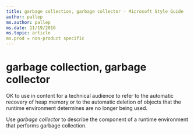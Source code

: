 ```yaml
---
title: garbage collection, garbage collector - Microsoft Style Guide
author: pallep
ms.author: pallep
ms.date: 11/19/2016
ms.topic: article
ms.prod = non-product specific
---
```


# garbage collection, garbage collector

OK to use in content for a technical audience to refer
to the automatic recovery of heap memory or to the automatic
deletion of objects that the runtime environment determines are no
longer being used. 

Use *garbage collector* to describe the component of a runtime environment that performs garbage collection.
